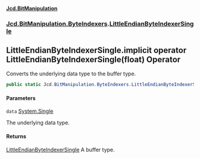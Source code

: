 #### [Jcd.BitManipulation](index.md 'index')
### [Jcd.BitManipulation.ByteIndexers](Jcd.BitManipulation.ByteIndexers.md 'Jcd.BitManipulation.ByteIndexers').[LittleEndianByteIndexerSingle](Jcd.BitManipulation.ByteIndexers.LittleEndianByteIndexerSingle.md 'Jcd.BitManipulation.ByteIndexers.LittleEndianByteIndexerSingle')

## LittleEndianByteIndexerSingle.implicit operator LittleEndianByteIndexerSingle(float) Operator

Converts the underlying data type to the buffer type.

```csharp
public static Jcd.BitManipulation.ByteIndexers.LittleEndianByteIndexerSingle implicit operator LittleEndianByteIndexerSingle(float data);
```
#### Parameters

<a name='Jcd.BitManipulation.ByteIndexers.LittleEndianByteIndexerSingle.op_ImplicitJcd.BitManipulation.ByteIndexers.LittleEndianByteIndexerSingle(float).data'></a>

`data` [System.Single](https://docs.microsoft.com/en-us/dotnet/api/System.Single 'System.Single')

The underlying data type.

#### Returns

[LittleEndianByteIndexerSingle](Jcd.BitManipulation.ByteIndexers.LittleEndianByteIndexerSingle.md 'Jcd.BitManipulation.ByteIndexers.LittleEndianByteIndexerSingle')
A buffer type.